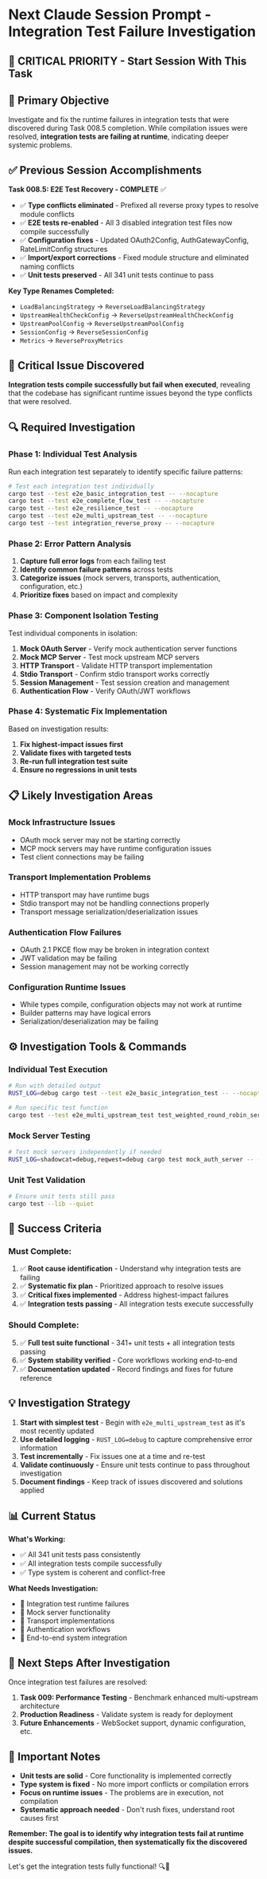 # Next Claude Session Prompt - Integration Test Failure Investigation

## 🚨 **CRITICAL PRIORITY - Start Session With This Task**

## 🎯 **Primary Objective**

Investigate and fix the runtime failures in integration tests that were discovered during Task 008.5 completion. While compilation issues were resolved, **integration tests are failing at runtime**, indicating deeper systemic problems.

## ✅ **Previous Session Accomplishments**

**Task 008.5: E2E Test Recovery - COMPLETE** ✅
- ✅ **Type conflicts eliminated** - Prefixed all reverse proxy types to resolve module conflicts
- ✅ **E2E tests re-enabled** - All 3 disabled integration test files now compile successfully
- ✅ **Configuration fixes** - Updated OAuth2Config, AuthGatewayConfig, RateLimitConfig structures
- ✅ **Import/export corrections** - Fixed module structure and eliminated naming conflicts
- ✅ **Unit tests preserved** - All 341 unit tests continue to pass

**Key Type Renames Completed:**
- `LoadBalancingStrategy` → `ReverseLoadBalancingStrategy`
- `UpstreamHealthCheckConfig` → `ReverseUpstreamHealthCheckConfig`
- `UpstreamPoolConfig` → `ReverseUpstreamPoolConfig`
- `SessionConfig` → `ReverseSessionConfig`
- `Metrics` → `ReverseProxyMetrics`

## 🚨 **Critical Issue Discovered**

**Integration tests compile successfully but fail when executed**, revealing that the codebase has significant runtime issues beyond the type conflicts that were resolved.

## 🔍 **Required Investigation**

### **Phase 1: Individual Test Analysis**
Run each integration test separately to identify specific failure patterns:

```bash
# Test each integration test individually
cargo test --test e2e_basic_integration_test -- --nocapture
cargo test --test e2e_complete_flow_test -- --nocapture  
cargo test --test e2e_resilience_test -- --nocapture
cargo test --test e2e_multi_upstream_test -- --nocapture
cargo test --test integration_reverse_proxy -- --nocapture
```

### **Phase 2: Error Pattern Analysis**
1. **Capture full error logs** from each failing test
2. **Identify common failure patterns** across tests
3. **Categorize issues** (mock servers, transports, authentication, configuration, etc.)
4. **Prioritize fixes** based on impact and complexity

### **Phase 3: Component Isolation Testing**
Test individual components in isolation:
1. **Mock OAuth Server** - Verify mock authentication server functions
2. **Mock MCP Server** - Test mock upstream MCP servers
3. **HTTP Transport** - Validate HTTP transport implementation
4. **Stdio Transport** - Confirm stdio transport works correctly
5. **Session Management** - Test session creation and management
6. **Authentication Flow** - Verify OAuth/JWT workflows

### **Phase 4: Systematic Fix Implementation**
Based on investigation results:
1. **Fix highest-impact issues first**
2. **Validate fixes with targeted tests**
3. **Re-run full integration test suite**
4. **Ensure no regressions in unit tests**

## 📋 **Likely Investigation Areas**

### **Mock Infrastructure Issues**
- OAuth mock server may not be starting correctly
- MCP mock servers may have runtime configuration issues
- Test client connections may be failing

### **Transport Implementation Problems**
- HTTP transport may have runtime bugs
- Stdio transport may not be handling connections properly
- Transport message serialization/deserialization issues

### **Authentication Flow Failures**
- OAuth 2.1 PKCE flow may be broken in integration context
- JWT validation may be failing
- Session management may not be working correctly

### **Configuration Runtime Issues**
- While types compile, configuration objects may not work at runtime
- Builder patterns may have logical errors
- Serialization/deserialization may be failing

## ⚙️ **Investigation Tools & Commands**

### **Individual Test Execution**
```bash
# Run with detailed output
RUST_LOG=debug cargo test --test e2e_basic_integration_test -- --nocapture

# Run specific test function
cargo test --test e2e_multi_upstream_test test_weighted_round_robin_serialization -- --nocapture
```

### **Mock Server Testing**
```bash
# Test mock servers independently if needed
RUST_LOG=shadowcat=debug,reqwest=debug cargo test mock_auth_server -- --nocapture
```

### **Unit Test Validation**
```bash
# Ensure unit tests still pass
cargo test --lib --quiet
```

## 🎯 **Success Criteria**

### **Must Complete:**
1. ✅ **Root cause identification** - Understand why integration tests are failing
2. ✅ **Systematic fix plan** - Prioritized approach to resolve issues  
3. ✅ **Critical fixes implemented** - Address highest-impact failures
4. ✅ **Integration tests passing** - All integration tests execute successfully

### **Should Complete:**
5. ✅ **Full test suite functional** - 341+ unit tests + all integration tests passing
6. ✅ **System stability verified** - Core workflows working end-to-end
7. ✅ **Documentation updated** - Record findings and fixes for future reference

## 💡 **Investigation Strategy**

1. **Start with simplest test** - Begin with `e2e_multi_upstream_test` as it's most recently updated
2. **Use detailed logging** - `RUST_LOG=debug` to capture comprehensive error information
3. **Test incrementally** - Fix issues one at a time and re-test
4. **Validate continuously** - Ensure unit tests continue to pass throughout investigation
5. **Document findings** - Keep track of issues discovered and solutions applied

## 📊 **Current Status**

**What's Working:**
- ✅ All 341 unit tests pass consistently
- ✅ All integration tests compile successfully
- ✅ Type system is coherent and conflict-free

**What Needs Investigation:**
- 🚨 Integration test runtime failures
- 🚨 Mock server functionality
- 🚨 Transport implementations 
- 🚨 Authentication workflows
- 🚨 End-to-end system integration

## 🚀 **Next Steps After Investigation**

Once integration test failures are resolved:
1. **Task 009: Performance Testing** - Benchmark enhanced multi-upstream architecture
2. **Production Readiness** - Validate system is ready for deployment
3. **Future Enhancements** - WebSocket support, dynamic configuration, etc.

## 📝 **Important Notes**

- **Unit tests are solid** - Core functionality is implemented correctly
- **Type system is fixed** - No more import conflicts or compilation errors
- **Focus on runtime issues** - The problems are in execution, not compilation
- **Systematic approach needed** - Don't rush fixes, understand root causes first

**Remember: The goal is to identify why integration tests fail at runtime despite successful compilation, then systematically fix the discovered issues.**

Let's get the integration tests fully functional! 🔍🔧